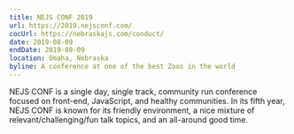 ```yaml
---
title: NEJS CONF 2019
url: https://2019.nejsconf.com/
cocUrl: https://nebraskajs.com/conduct/
date: 2019-08-09
endDate: 2019-08-09
location: Omaha, Nebraska
byline: A conference at one of the best Zoos in the world
---
```


NEJS CONF is a single day, single track, community run conference focused on front-end, JavaScript, and healthy communities. In its fifth year, NEJS CONF is known for its friendly environment, a nice mixture of relevant/challenging/fun talk topics, and an all-around good time.